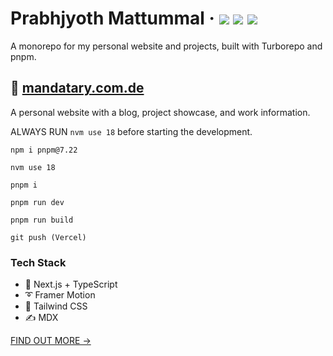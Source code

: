 <div>
  <h1>
    Prabhjyoth Mattummal
    &middot;
    <img src="https://img.shields.io/website?style=flat-square&url=https%3A%2F%2Fwww.mandatary.com.de"/>
    <img src="https://img.shields.io/github/deployments/mattummal/mandatary.com.de/production?label=production&style=flat-square"/>
    <img src="https://img.shields.io/github/commit-activity/m/mattummal/mandatary.com.de?style=flat-square"/>
  </h1>
</div>

A monorepo for my personal website and projects, built with Turborepo and pnpm.

## 📘 [mandatary.com.de](https://www.mandatary.com.de)

A personal website with a blog, project showcase, and work information.

ALWAYS RUN `nvm use 18` before starting the development.

```
npm i pnpm@7.22

nvm use 18

pnpm i

pnpm run dev

pnpm run build

git push (Vercel)

```

### Tech Stack

- 🚀 Next.js + TypeScript
- ➰ Framer Motion
- 🍃 Tailwind CSS
- ✍ MDX

[FIND OUT MORE →](apps/mandatary.com.de)
